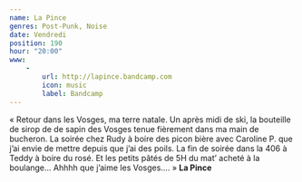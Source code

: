 ```yaml
---
name: La Pince
genres: Post-Punk, Noise
date: Vendredi
position: 190
hour: "20:00"
www:
    -
        url: http://lapince.bandcamp.com
        icon: music
        label: Bandcamp
---
```

« Retour dans les Vosges, ma terre natale. Un après midi de ski, la bouteille de sirop de de sapin des Vosges tenue fièrement dans ma main de bucheron. La soirée chez Rudy à boire des picon bière avec Caroline P. que j’ai envie de mettre depuis que j’ai des poils. La fin de soirée dans la 406 à Teddy à boire du rosé. Et les petits pâtés de 5H du mat’ acheté à la boulange… Ahhhh que j’aime les Vosges…. » **La Pince**
